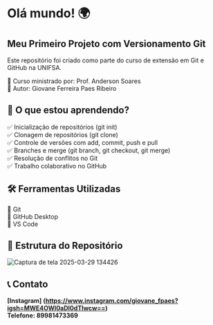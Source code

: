 # Olá mundo! 🌍
 ## Meu Primeiro Projeto com Versionamento Git

 Este repositório foi criado como parte do curso de extensão em Git e GitHub na UNIFSA.

📌 Curso ministrado por: Prof. Anderson Soares  
📌 Autor: Giovane Ferreira Paes Ribeiro  

## 📌 O que estou aprendendo?
✅ Inicialização de repositórios (git init)  
✅ Clonagem de repositórios (git clone)  
✅ Controle de versões com add, commit, push e pull  
✅ Branches e merge (git branch, git checkout, git merge)  
✅ Resolução de conflitos no Git  
✅ Trabalho colaborativo no GitHub  

## 🛠️ Ferramentas Utilizadas  
🔹 Git  
🔹 GitHub Desktop  
🔹 VS Code  

## 📂 Estrutura do Repositório
![Captura de tela 2025-03-29 134426](https://github.com/user-attachments/assets/0bedf330-027e-4565-9833-da63455f04f8)



##  📞 Contato  
__[Instagram] (https://www.instagram.com/giovane_fpaes?igsh=MWE4OWI0aDl0dTIwcw==)__   
__Telefone: 89981473369__

